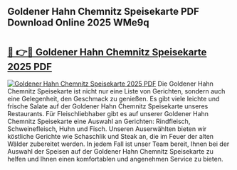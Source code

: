 ## Goldener Hahn Chemnitz Speisekarte PDF Download Online 2025 WMe9q

# <h2><a href="http://gc5oaw.nevu.top/?p=Goldener+Hahn+Chemnitz+Speisekarte">🔗 👉🔴 Goldener Hahn Chemnitz Speisekarte 2025 PDF</a></h2>

[![Goldener Hahn Chemnitz Speisekarte 2025 PDF](https://i.imgur.com/dBaPXMq.png)](http://gc5oaw.nevu.top/?p=Goldener+Hahn+Chemnitz+Speisekarte)
Die Goldener Hahn Chemnitz Speisekarte ist nicht nur eine Liste von Gerichten, sondern auch eine Gelegenheit, den Geschmack zu genießen. Es gibt viele leichte und frische Salate auf der Goldener Hahn Chemnitz Speisekarte unseres Restaurants. Für Fleischliebhaber gibt es auf unserer Goldener Hahn Chemnitz Speisekarte eine Auswahl an Gerichten: Rindfleisch, Schweinefleisch, Huhn und Fisch. Unseren Auserwählten bieten wir köstliche Gerichte wie Schaschlik und Steak an, die im Feuer der alten Wälder zubereitet werden. In jedem Fall ist unser Team bereit, Ihnen bei der Auswahl der Speisen auf der Goldener Hahn Chemnitz Speisekarte zu helfen und Ihnen einen komfortablen und angenehmen Service zu bieten.
